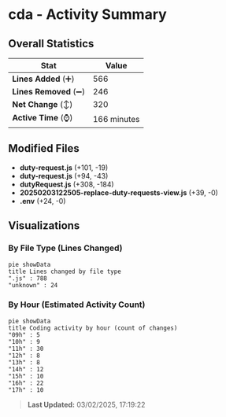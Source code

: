 # cda - Activity Summary 

## Overall Statistics

| Stat                   | Value                                                             |
| ---------------------- | ----------------------------------------------------------------- |
| **Lines Added** (➕)   | 566                                          |
| **Lines Removed** (➖) | 246                                        |
| **Net Change** (↕)    | 320                |
| **Active Time** (⌚)   | 166 minutes |


## Modified Files
- **duty-request.js** (+101, -19)
- **duty-request.js** (+94, -43)
- **dutyRequest.js** (+308, -184)
- **20250203122505-replace-duty-requests-view.js** (+39, -0)
- **.env** (+24, -0)

## Visualizations

### By File Type (Lines Changed)

```mermaid
pie showData
title Lines changed by file type
".js" : 788
"unknown" : 24
```

### By Hour (Estimated Activity Count)

```mermaid
pie showData
title Coding activity by hour (count of changes)
"09h" : 5
"10h" : 9
"11h" : 30
"12h" : 8
"13h" : 8
"14h" : 12
"15h" : 10
"16h" : 22
"17h" : 10
```


> **Last Updated:** 03/02/2025, 17:19:22